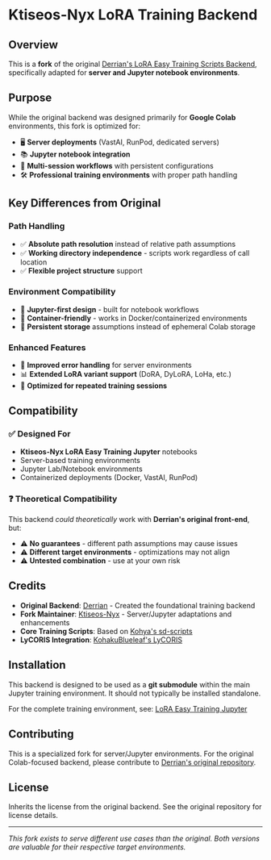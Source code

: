 # Ktiseos-Nyx LoRA Training Backend

## Overview

This is a **fork** of the original [Derrian's LoRA Easy Training Scripts Backend](https://github.com/derrian-distro/LoRA_Easy_Training_scripts_Backend), specifically adapted for **server and Jupyter notebook environments**.

## Purpose

While the original backend was designed primarily for **Google Colab** environments, this fork is optimized for:

- 🖥️ **Server deployments** (VastAI, RunPod, dedicated servers)
- 📚 **Jupyter notebook integration** 
- 🔄 **Multi-session workflows** with persistent configurations
- 🛠️ **Professional training environments** with proper path handling

## Key Differences from Original

### Path Handling
- ✅ **Absolute path resolution** instead of relative path assumptions
- ✅ **Working directory independence** - scripts work regardless of call location  
- ✅ **Flexible project structure** support

### Environment Compatibility
- 🎯 **Jupyter-first design** - built for notebook workflows
- 🐳 **Container-friendly** - works in Docker/containerized environments
- 💾 **Persistent storage** assumptions instead of ephemeral Colab storage

### Enhanced Features
- 🔧 **Improved error handling** for server environments
- 📊 **Extended LoRA variant support** (DoRA, DyLoRA, LoHa, etc.)
- 🚀 **Optimized for repeated training sessions**

## Compatibility

### ✅ Designed For
- **Ktiseos-Nyx LoRA Easy Training Jupyter** notebooks
- Server-based training environments
- Jupyter Lab/Notebook environments
- Containerized deployments (Docker, VastAI, RunPod)

### ❓ Theoretical Compatibility
This backend *could theoretically* work with **Derrian's original front-end**, but:
- ⚠️ **No guarantees** - different path assumptions may cause issues
- ⚠️ **Different target environments** - optimizations may not align
- ⚠️ **Untested combination** - use at your own risk

## Credits

- **Original Backend**: [Derrian](https://github.com/derrian-distro) - Created the foundational training backend
- **Fork Maintainer**: [Ktiseos-Nyx](https://github.com/Ktiseos-Nyx) - Server/Jupyter adaptations and enhancements
- **Core Training Scripts**: Based on [Kohya's sd-scripts](https://github.com/kohya-ss/sd-scripts)
- **LyCORIS Integration**: [KohakuBlueleaf's LyCORIS](https://github.com/KohakuBlueleaf/LyCORIS)

## Installation

This backend is designed to be used as a **git submodule** within the main Jupyter training environment. It should not typically be installed standalone.

For the complete training environment, see: [LoRA Easy Training Jupyter](https://github.com/Ktiseos-Nyx/Lora_Easy_Training_Jupyter)

## Contributing

This is a specialized fork for server/Jupyter environments. For the original Colab-focused backend, please contribute to [Derrian's original repository](https://github.com/derrian-distro/LoRA_Easy_Training_scripts_Backend).

## License

Inherits the license from the original backend. See the original repository for license details.

---

*This fork exists to serve different use cases than the original. Both versions are valuable for their respective target environments.*